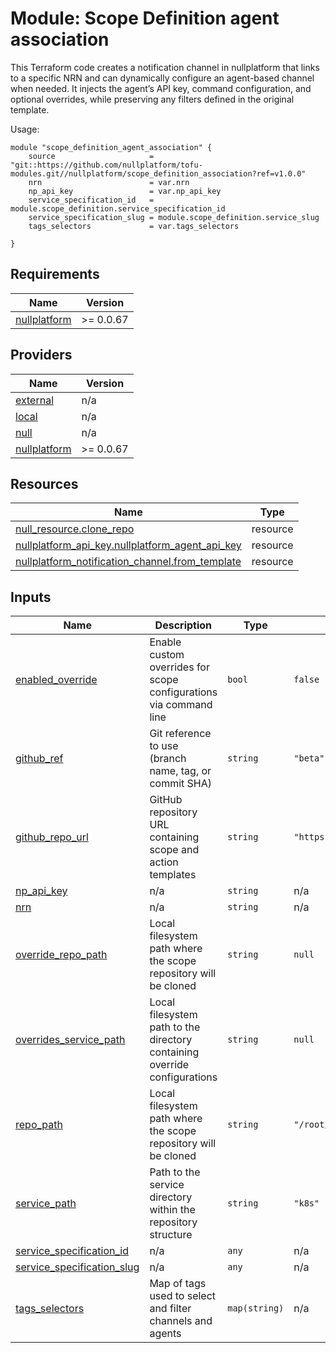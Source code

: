 # Module: Scope Definition agent association

This Terraform code creates a notification channel in nullplatform that links to a specific NRN and can dynamically configure an agent-based channel when needed.
It injects the agent’s API key, command configuration, and optional overrides, while preserving any filters defined in the original template.

Usage:

```
module "scope_definition_agent_association" {
    source                     = "git::https://github.com/nullplatform/tofu-modules.git//nullplatform/scope_definition_association?ref=v1.0.0"
    nrn                        = var.nrn
    np_api_key                 = var.np_api_key
    service_specification_id   = module.scope_definition.service_specification_id
    service_specification_slug = module.scope_definition.service_slug
    tags_selectors             = var.tags_selectors

}

```
<!-- BEGIN_TF_DOCS -->
## Requirements

| Name | Version |
|------|---------|
| <a name="requirement_nullplatform"></a> [nullplatform](#requirement\_nullplatform) |  >= 0.0.67 |

## Providers

| Name | Version |
|------|---------|
| <a name="provider_external"></a> [external](#provider\_external) | n/a |
| <a name="provider_local"></a> [local](#provider\_local) | n/a |
| <a name="provider_null"></a> [null](#provider\_null) | n/a |
| <a name="provider_nullplatform"></a> [nullplatform](#provider\_nullplatform) |  >= 0.0.67 |

## Resources

| Name | Type |
|------|------|
| [null_resource.clone_repo](https://registry.terraform.io/providers/hashicorp/null/latest/docs/resources/resource) | resource |
| [nullplatform_api_key.nullplatform_agent_api_key](https://registry.terraform.io/providers/nullplatform/nullplatform/latest/docs/resources/api_key) | resource |
| [nullplatform_notification_channel.from_template](https://registry.terraform.io/providers/nullplatform/nullplatform/latest/docs/resources/notification_channel) | resource |

## Inputs

| Name | Description | Type | Default | Required |
|------|-------------|------|---------|:--------:|
| <a name="input_enabled_override"></a> [enabled\_override](#input\_enabled\_override) | Enable custom overrides for scope configurations via command line | `bool` | `false` | no |
| <a name="input_github_ref"></a> [github\_ref](#input\_github\_ref) | Git reference to use (branch name, tag, or commit SHA) | `string` | `"beta"` | no |
| <a name="input_github_repo_url"></a> [github\_repo\_url](#input\_github\_repo\_url) | GitHub repository URL containing scope and action templates | `string` | `"https://github.com/nullplatform/scopes"` | no |
| <a name="input_np_api_key"></a> [np\_api\_key](#input\_np\_api\_key) | n/a | `string` | n/a | yes |
| <a name="input_nrn"></a> [nrn](#input\_nrn) | n/a | `string` | n/a | yes |
| <a name="input_override_repo_path"></a> [override\_repo\_path](#input\_override\_repo\_path) | Local filesystem path where the scope repository will be cloned | `string` | `null` | no |
| <a name="input_overrides_service_path"></a> [overrides\_service\_path](#input\_overrides\_service\_path) | Local filesystem path to the directory containing override configurations | `string` | `null` | no |
| <a name="input_repo_path"></a> [repo\_path](#input\_repo\_path) | Local filesystem path where the scope repository will be cloned | `string` | `"/root/.np/nullplatform/scopes"` | no |
| <a name="input_service_path"></a> [service\_path](#input\_service\_path) | Path to the service directory within the repository structure | `string` | `"k8s"` | no |
| <a name="input_service_specification_id"></a> [service\_specification\_id](#input\_service\_specification\_id) | n/a | `any` | n/a | yes |
| <a name="input_service_specification_slug"></a> [service\_specification\_slug](#input\_service\_specification\_slug) | n/a | `any` | n/a | yes |
| <a name="input_tags_selectors"></a> [tags\_selectors](#input\_tags\_selectors) | Map of tags used to select and filter channels and agents | `map(string)` | n/a | yes |
<!-- END_TF_DOCS -->